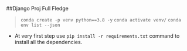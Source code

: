 ##Django Proj Full Fledge

> `conda create -p venv python==3.8 -y`
> `conda activate venv/`
> `conda env list --json`

* At very first step use `pip install -r requirements.txt` command to install all the dependencies.
